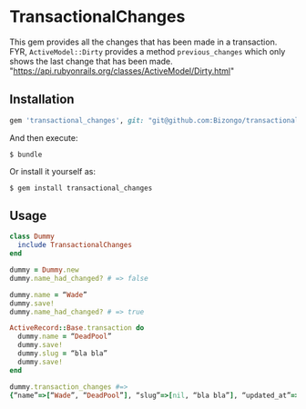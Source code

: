 # TransactionalChanges

This gem provides all the changes that has been made in a transaction.  
FYR, `ActiveModel::Dirty` provides a method `previous_changes` which only shows the last change that has been made. "https://api.rubyonrails.org/classes/ActiveModel/Dirty.html"

## Installation

```ruby
gem 'transactional_changes', git: "git@github.com:Bizongo/transactional_changes.git"
```

And then execute:

    $ bundle

Or install it yourself as:

    $ gem install transactional_changes

## Usage

```ruby
class Dummy
  include TransactionalChanges
end

dummy = Dummy.new
dummy.name_had_changed? # => false

dummy.name = “Wade”
dummy.save!
dummy.name_had_changed? # => true

ActiveRecord::Base.transaction do
  dummy.name = “DeadPool”
  dummy.save!
  dummy.slug = “bla bla”
  dummy.save!
end

dummy.transaction_changes #=>
{“name”=>[“Wade”, “DeadPool”], “slug”=>[nil, “bla bla”], “updated_at”=>[Mon, 04 Feb 2019 01:27:33 IST +05:30, Mon, 18 Mar 2019 01:28:05 IST +05:30, Mon, 184 Mar 2019 01:28:05 IST +05:30]}
```
